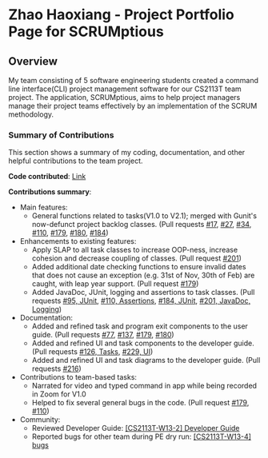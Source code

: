 # Zhao Haoxiang - Project Portfolio Page for SCRUMptious

## Overview
My team consisting of 5 software engineering students created a command line interface(CLI) project management
software for our CS2113T team project. The application, SCRUMptious, aims to help project managers manage 
their project teams effectively by an implementation of the SCRUM methodology.

### Summary of Contributions
This section shows a summary of my coding, documentation, and other helpful contributions to the team project.

**Code contributed**: [Link](https://nus-cs2113-ay2021s1.github.io/tp-dashboard/#breakdown=true&search=e0426051)

**Contributions summary**:
* Main features:
    * General functions related to tasks(V1.0 to V2.1); merged with Gunit's now-defunct project backlog classes. (Pull requests [#17](https://github.com/AY2021S1-CS2113T-F11-4/tp/pull/17), [#27](https://github.com/AY2021S1-CS2113T-F11-4/tp/pull/27/files), [#34](https://github.com/AY2021S1-CS2113T-F11-4/tp/pull/34), [#110](https://github.com/AY2021S1-CS2113T-F11-4/tp/pull/110/files), [#179](https://github.com/AY2021S1-CS2113T-F11-4/tp/pull/179), [#180](https://github.com/AY2021S1-CS2113T-F11-4/tp/pull/180/files), [#184](https://github.com/AY2021S1-CS2113T-F11-4/tp/pull/184))
* Enhancements to existing features:
    * Apply SLAP to all task classes to increase OOP-ness, increase cohesion and decrease coupling of classes. (Pull request [#201](https://github.com/AY2021S1-CS2113T-F11-4/tp/pull/201))
    * Added additional date checking functions to ensure invalid dates that does not cause an exception (e.g. 31st of Nov, 30th of Feb) are caught, with leap year support. (Pull request [#179](https://github.com/AY2021S1-CS2113T-F11-4/tp/pull/179))
    * Added JavaDoc, JUnit, logging and assertions to task classes. (Pull requests [#95, JUnit](https://github.com/AY2021S1-CS2113T-F11-4/tp/pull/95), [#110, Assertions](https://github.com/AY2021S1-CS2113T-F11-4/tp/pull/110/files), [#184, JUnit](https://github.com/AY2021S1-CS2113T-F11-4/tp/pull/184), [#201, JavaDoc, Logging](https://github.com/AY2021S1-CS2113T-F11-4/tp/pull/201))
* Documentation: 
    * Added and refined task and program exit components to the user guide. (Pull requests [#77](https://github.com/AY2021S1-CS2113T-F11-4/tp/pull/77), [#137](https://github.com/AY2021S1-CS2113T-F11-4/tp/pull/137/files), [#179](https://github.com/AY2021S1-CS2113T-F11-4/tp/pull/179), [#180](https://github.com/AY2021S1-CS2113T-F11-4/tp/pull/180/files))
    * Added and refined UI and task components to the developer guide. (Pull requests [#126, Tasks](https://github.com/AY2021S1-CS2113T-F11-4/tp/pull/126/files), [#229, UI](https://github.com/AY2021S1-CS2113T-F11-4/tp/pull/229))
    * Added and refined UI and task diagrams to the developer guide. (Pull requests [#216](https://github.com/AY2021S1-CS2113T-F11-4/tp/pull/216))
* Contributions to team-based tasks:
    * Narrated for video and typed command in app while being recorded in Zoom for V1.0 
    * Helped to fix several general bugs in the code. (Pull request [#179](https://github.com/AY2021S1-CS2113T-F11-4/tp/pull/179), [#110](https://github.com/AY2021S1-CS2113T-F11-4/tp/pull/110/files))
* Community:
    * Reviewed Developer Guide: [[CS2113T-W13-2] Developer Guide](https://github.com/nus-cs2113-AY2021S1/tp/pull/16)
    * Reported bugs for other team during PE dry run: [[CS2113T-W13-4] bugs](https://github.com/AY2021S1-CS2113T-W13-4/tp/releases)